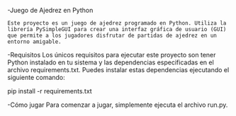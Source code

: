 -Juego de Ajedrez en Python

    Este proyecto es un juego de ajedrez programado en Python. Utiliza la librería PySimpleGUI para crear una interfaz gráfica de usuario (GUI) que permite a los jugadores disfrutar de partidas de ajedrez en un entorno amigable.

-Requisitos
    Los únicos requisitos para ejecutar este proyecto son tener Python instalado en tu sistema y las dependencias especificadas en el archivo requirements.txt. Puedes instalar estas dependencias ejecutando el siguiente comando:

pip install -r requirements.txt

-Cómo jugar
    Para comenzar a jugar, simplemente ejecuta el archivo run.py.
